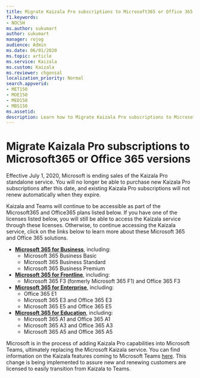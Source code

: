 ```yaml
---
title: Migrate Kaizala Pro subscriptions to Microsoft365 or Office 365 versions
f1.keywords:
- NOCSH
ms.author: sukumart
author: sukumart
manager: rojog
audience: Admin
ms.date: 06/01/2020
ms.topic: article
ms.service: Kaizala
ms.custom: Kaizala
ms.reviewer: chgonsal
localization_priority: Normal
search.appverid:
- MET150
- MOE150
- MED150
- MBS150
ms.assetid: 
description: Learn how to Migrate Kaizala Pro subscriptions to Microsoft365 or Office 365 versions.
---
```


# Migrate Kaizala Pro subscriptions to Microsoft365 or Office 365 versions

Effective July 1, 2020, Microsoft is ending sales of the Kaizala Pro standalone service. You will no longer be able to purchase new Kaizala Pro subscriptions after this date, and existing Kaizala Pro subscriptions will not renew automatically when they expire.

Kaizala and Teams will continue to be accessible as part of the Microsoft365 and Office365 plans listed below. If you have one of the licenses listed below, you will still be able to access the Kaizala service through these licenses. Otherwise, to continue accessing the Kaizala service, click on the links below to learn more about these Microsoft 365 and Office 365 solutions.

- [**Microsoft 365 for Business**](https://www.microsoft.com/microsoft-365/compare-all-microsoft-365-products?&activetab=tab:primaryr2), including:  
    - Microsoft 365 Business Basic
    - Microsoft 365 Business Standard
    - Microsoft 365 Business Premium 
- [**Microsoft 365 for Frontline**](https://www.microsoft.com/microsoft-365/microsoft-365-enterprise-f3?activetab=pivot:overviewtab), including:
    - Microsoft 365 F3 (formerly Microsoft 365 F1) and Office 365 F3
- [**Microsoft 365 for Enterprise**](https://www.microsoft.com/microsoft-365/compare-microsoft-365-enterprise-plans), including: 
    - Office 365 E1
    - Microsoft 365 E3 and Office 365 E3
    - Microsoft 365 E5 and Office 365 E5
- [**Microsoft 365 for Education**](https://www.microsoft.com/education/buy-license/microsoft365), including: 
    - Microsoft 365 A1 and Office 365 A1
    - Microsoft 365 A3 and Office 365 A3
    - Microsoft 365 A5 and Office 365 A5

Microsoft is in the process of adding Kaizala Pro capabilities into Microsoft Teams, ultimately replacing the Microsoft Kaizala service. You can find information on the Kaizala features coming to Microsoft Teams [here](https://techcommunity.microsoft.com/t5/microsoft-kaizala-blog/update-on-kaizala-features-coming-to-microsoft-teams/ba-p/974525).  This change is being implemented to assure new and renewing customers are licensed to easily transition from Kaizala to Teams.
